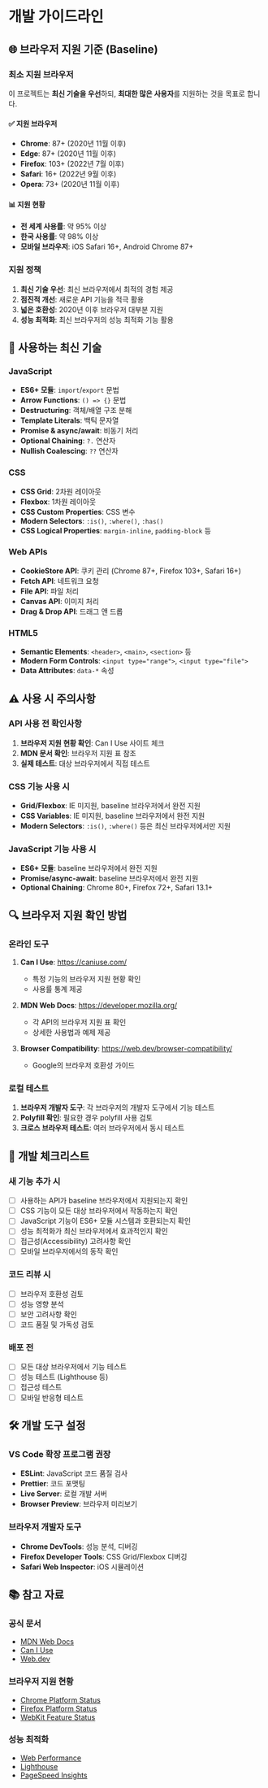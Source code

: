# 개발 가이드라인

## 🌐 브라우저 지원 기준 (Baseline)

### 최소 지원 브라우저
이 프로젝트는 **최신 기술을 우선**하되, **최대한 많은 사용자**를 지원하는 것을 목표로 합니다.

#### ✅ 지원 브라우저
- **Chrome**: 87+ (2020년 11월 이후)
- **Edge**: 87+ (2020년 11월 이후)
- **Firefox**: 103+ (2022년 7월 이후)
- **Safari**: 16+ (2022년 9월 이후)
- **Opera**: 73+ (2020년 11월 이후)

#### 📊 지원 현황
- **전 세계 사용률**: 약 95% 이상
- **한국 사용률**: 약 98% 이상
- **모바일 브라우저**: iOS Safari 16+, Android Chrome 87+

### 지원 정책
1. **최신 기술 우선**: 최신 브라우저에서 최적의 경험 제공
2. **점진적 개선**: 새로운 API 기능을 적극 활용
3. **넓은 호환성**: 2020년 이후 브라우저 대부분 지원
4. **성능 최적화**: 최신 브라우저의 성능 최적화 기능 활용

## 🚀 사용하는 최신 기술

### JavaScript
- **ES6+ 모듈**: `import`/`export` 문법
- **Arrow Functions**: `() => {}` 문법
- **Destructuring**: 객체/배열 구조 분해
- **Template Literals**: 백틱 문자열
- **Promise & async/await**: 비동기 처리
- **Optional Chaining**: `?.` 연산자
- **Nullish Coalescing**: `??` 연산자

### CSS
- **CSS Grid**: 2차원 레이아웃
- **Flexbox**: 1차원 레이아웃
- **CSS Custom Properties**: CSS 변수
- **Modern Selectors**: `:is()`, `:where()`, `:has()`
- **CSS Logical Properties**: `margin-inline`, `padding-block` 등

### Web APIs
- **CookieStore API**: 쿠키 관리 (Chrome 87+, Firefox 103+, Safari 16+)
- **Fetch API**: 네트워크 요청
- **File API**: 파일 처리
- **Canvas API**: 이미지 처리
- **Drag & Drop API**: 드래그 앤 드롭

### HTML5
- **Semantic Elements**: `<header>`, `<main>`, `<section>` 등
- **Modern Form Controls**: `<input type="range">`, `<input type="file">`
- **Data Attributes**: `data-*` 속성

## ⚠️ 사용 시 주의사항

### API 사용 전 확인사항
1. **브라우저 지원 현황 확인**: Can I Use 사이트 체크
2. **MDN 문서 확인**: 브라우저 지원 표 참조
3. **실제 테스트**: 대상 브라우저에서 직접 테스트

### CSS 기능 사용 시
- **Grid/Flexbox**: IE 미지원, baseline 브라우저에서 완전 지원
- **CSS Variables**: IE 미지원, baseline 브라우저에서 완전 지원
- **Modern Selectors**: `:is()`, `:where()` 등은 최신 브라우저에서만 지원

### JavaScript 기능 사용 시
- **ES6+ 모듈**: baseline 브라우저에서 완전 지원
- **Promise/async-await**: baseline 브라우저에서 완전 지원
- **Optional Chaining**: Chrome 80+, Firefox 72+, Safari 13.1+

## 🔍 브라우저 지원 확인 방법

### 온라인 도구
1. **Can I Use**: https://caniuse.com/
   - 특정 기능의 브라우저 지원 현황 확인
   - 사용률 통계 제공

2. **MDN Web Docs**: https://developer.mozilla.org/
   - 각 API의 브라우저 지원 표 확인
   - 상세한 사용법과 예제 제공

3. **Browser Compatibility**: https://web.dev/browser-compatibility/
   - Google의 브라우저 호환성 가이드

### 로컬 테스트
1. **브라우저 개발자 도구**: 각 브라우저의 개발자 도구에서 기능 테스트
2. **Polyfill 확인**: 필요한 경우 polyfill 사용 검토
3. **크로스 브라우저 테스트**: 여러 브라우저에서 동시 테스트

## 📝 개발 체크리스트

### 새 기능 추가 시
- [ ] 사용하는 API가 baseline 브라우저에서 지원되는지 확인
- [ ] CSS 기능이 모든 대상 브라우저에서 작동하는지 확인
- [ ] JavaScript 기능이 ES6+ 모듈 시스템과 호환되는지 확인
- [ ] 성능 최적화가 최신 브라우저에서 효과적인지 확인
- [ ] 접근성(Accessibility) 고려사항 확인
- [ ] 모바일 브라우저에서의 동작 확인

### 코드 리뷰 시
- [ ] 브라우저 호환성 검토
- [ ] 성능 영향 분석
- [ ] 보안 고려사항 확인
- [ ] 코드 품질 및 가독성 검토

### 배포 전
- [ ] 모든 대상 브라우저에서 기능 테스트
- [ ] 성능 테스트 (Lighthouse 등)
- [ ] 접근성 테스트
- [ ] 모바일 반응형 테스트

## 🛠️ 개발 도구 설정

### VS Code 확장 프로그램 권장
- **ESLint**: JavaScript 코드 품질 검사
- **Prettier**: 코드 포맷팅
- **Live Server**: 로컬 개발 서버
- **Browser Preview**: 브라우저 미리보기

### 브라우저 개발자 도구
- **Chrome DevTools**: 성능 분석, 디버깅
- **Firefox Developer Tools**: CSS Grid/Flexbox 디버깅
- **Safari Web Inspector**: iOS 시뮬레이션

## 📚 참고 자료

### 공식 문서
- [MDN Web Docs](https://developer.mozilla.org/)
- [Can I Use](https://caniuse.com/)
- [Web.dev](https://web.dev/)

### 브라우저 지원 현황
- [Chrome Platform Status](https://www.chromestatus.com/)
- [Firefox Platform Status](https://platform-status.mozilla.org/)
- [WebKit Feature Status](https://webkit.org/status/)

### 성능 최적화
- [Web Performance](https://web.dev/performance/)
- [Lighthouse](https://developers.google.com/web/tools/lighthouse)
- [PageSpeed Insights](https://pagespeed.web.dev/) 
